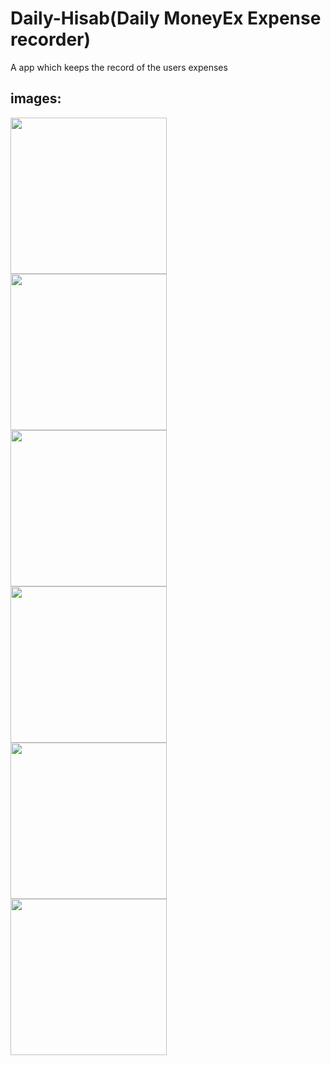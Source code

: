 # Daily-Hisab(Daily MoneyEx Expense recorder)
 A app which keeps the record of the users expenses 
 
## images:

<img src="https://lh3.googleusercontent.com/fPVm622LK-RddMdkWtglYuudzd2--8IWjC3QHxrwAvhCE6LEodNJJEK7KvHA1kKSUg=w720-h310" align="left" width="250">

<img src="https://lh3.googleusercontent.com/PoPA6Fq4vUHxDH1otV_20gXzevpMo8gQPGPC6sdKXI1siu_EtWFc0YdpVDLYrv-FVxs=w720-h310" align="left" width="250">

<img src="https://lh3.googleusercontent.com/KSLEBPwaXBgc-icIf18KISOpKZt-Ay7yLa55OgmvnGOP8LEBi_z3naHwzH-_uyqp-Bk=w720-h310" align="left" width="250">


<img src="https://lh3.googleusercontent.com/jvZ4T4iTwsEb6Vb6R_0mKwbnO49wczStPzt_8QSIr2tCt9PSKHlFZ6UBHtkyuh6n8g=w720-h310" align="left" width="250">


<img src="https://lh3.googleusercontent.com/G3klx5DEXFJ_B4cgCwS18-iwEzwpCdtPgetrkui_XFVAwsgmMQje7V5Y38d61ht8tM8=w720-h310" align="left" width="250">

<img src="https://lh3.googleusercontent.com/rlcw0mllLlzrAIBJCPmhgV8ZD_aQ7hNlKQWOaSDqpNY6qGKuMBkX1VN1A7_cYS8vSg=w1366-h654" align="left" width="250"> 
